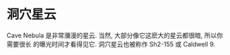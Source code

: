 # 洞穴星云

Cave Nebula 是非常瀰漫的星云. 当然, 大部分像它这麽大的星云都很暗, 所以你需要很长
的曝光时间才看得见它. 洞穴星云也被称作 Sh2-155 或 Caldwell 9.
